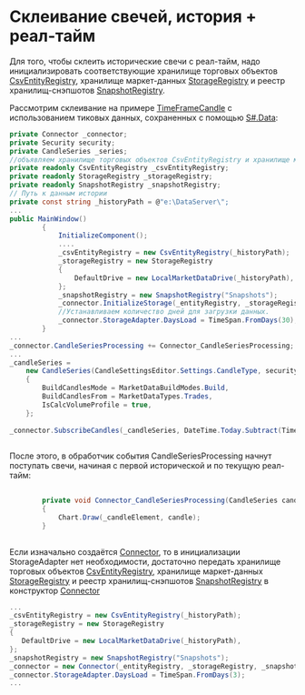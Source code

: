 # Склеивание свечей, история + реал\-тайм

Для того, чтобы склеить исторические свечи с реал\-тайм, надо инициализировать соответствующие хранилище торговых объектов [CsvEntityRegistry](xref:StockSharp.Algo.Storages.Csv.CsvEntityRegistry), хранилище маркет\-данных [StorageRegistry](xref:StockSharp.Algo.Storages.StorageRegistry) и реестр хранилищ\-снэпшотов [SnapshotRegistry](xref:StockSharp.Algo.Storages.SnapshotRegistry). 

Рассмотрим склеивание на примере [TimeFrameCandle](xref:StockSharp.Algo.Candles.TimeFrameCandle) с использованием тиковых данных, сохраненных с помощью [S\#.Data](Hydra.md):

```cs
private Connector _connector;
private Security security;
private CandleSeries _series;
//объявляем хранилище торговых объектов CsvEntityRegistry и хранилище маркет-данных StorageRegistry
private readonly CsvEntityRegistry _csvEntityRegistry;
private readonly StorageRegistry _storageRegistry;
private readonly SnapshotRegistry _snapshotRegistry;
// Путь к данным истории
private const string _historyPath = @"e:\DataServer\";
...
public MainWindow()
		{
			InitializeComponent();     
            ....   
            _csvEntityRegistry = new CsvEntityRegistry(_historyPath);
            _storageRegistry = new StorageRegistry
            {
            	DefaultDrive = new LocalMarketDataDrive(_historyPath),
            };
            _snapshotRegistry = new SnapshotRegistry("Snapshots");
            _connector.InitializeStorage(_entityRegistry, _storageRegistry, _snapshotRegistry);
            //Устанавливаем количество дней для загрузки данных.
            _connector.StorageAdapter.DaysLoad = TimeSpan.FromDays(30);
		}
...
_connector.CandleSeriesProcessing += Connector_CandleSeriesProcessing;
...
_candleSeries =
	new CandleSeries(CandleSettingsEditor.Settings.CandleType, security, CandleSettingsEditor.Settings.Arg)
	{
		BuildCandlesMode = MarketDataBuildModes.Build,
		BuildCandlesFrom = MarketDataTypes.Trades,
		IsCalcVolumeProfile = true,
	};
  
_connector.SubscribeCandles(_candleSeries, DateTime.Today.Subtract(TimeSpan.FromDays(30)), DateTime.Now);
		
```

После этого, в обработчик события CandleSeriesProcessing начнут поступать свечи, начиная с первой исторической и по текущую реал\-тайм:

```cs
        
		private void Connector_CandleSeriesProcessing(CandleSeries candleSeries, Candle candle)
		{
			Chart.Draw(_candleElement, candle);
		}
		
```

Если изначально создаётся [Connector](xref:StockSharp.Algo.Connector), то в инициализации StorageAdapter нет необходимости, достаточно передать хранилище торговых объектов [CsvEntityRegistry](xref:StockSharp.Algo.Storages.Csv.CsvEntityRegistry), хранилище маркет\-данных [StorageRegistry](xref:StockSharp.Algo.Storages.StorageRegistry) и реестр хранилищ\-снэпшотов [SnapshotRegistry](xref:StockSharp.Algo.Storages.SnapshotRegistry) в конструктор [Connector](xref:StockSharp.Algo.Connector)

```cs
...
_csvEntityRegistry = new CsvEntityRegistry(_historyPath);
_storageRegistry = new StorageRegistry
{
   DefaultDrive = new LocalMarketDataDrive(_historyPath),
};
_snapshotRegistry = new SnapshotRegistry("Snapshots");
_connector = new Connector(_entityRegistry, _storageRegistry, _snapshotRegistry, supportOffline: true, supportSubscriptionTracking: true);
_connector.StorageAdapter.DaysLoad = TimeSpan.FromDays(3);
...
		
```
